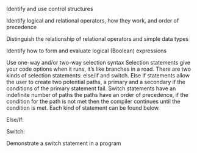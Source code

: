 Identify and use control structures

Identify logical and relational operators, how they work, and order of precedence

Distinguish the relationship of relational operators and simple data types

Identify how to form and evaluate logical (Boolean) expressions

Use one-way and/or two-way selection syntax
Selection statements give your code options when it runs, it’s like branches in a road. There are two kinds of selection statements: else/if and switch. Else if statements allow the user to create two potential paths, a primary and a secondary if the conditions of the primary statement fail. Switch statements have an indefinite number of paths the paths have an order of precedence, if the condition for the path is not met then the compiler continues until the condition is met. Each kind of statement can be found below.

Else/If:

Switch:

Demonstrate a switch statement in a program
